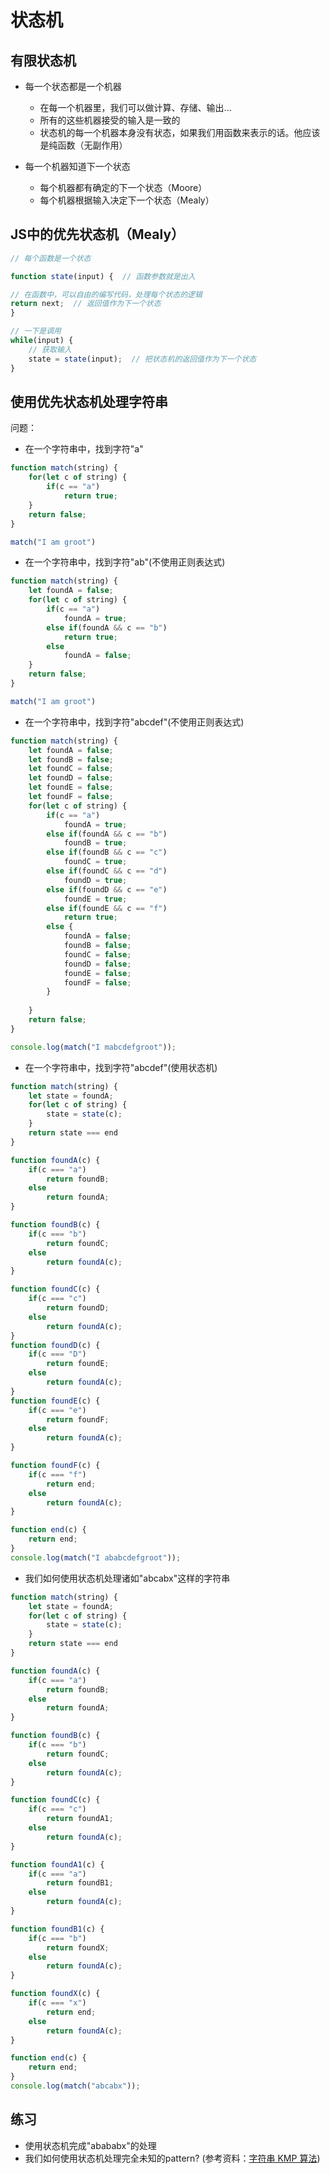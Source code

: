 # 状态机

## 有限状态机
- 每一个状态都是一个机器
	- 在每一个机器里，我们可以做计算、存储、输出...
	- 所有的这些机器接受的输入是一致的
	- 状态机的每一个机器本身没有状态，如果我们用函数来表示的话。他应该是纯函数（无副作用）

- 每一个机器知道下一个状态
	- 每个机器都有确定的下一个状态（Moore）
	- 每个机器根据输入决定下一个状态（Mealy）

## JS中的优先状态机（Mealy）
```js
// 每个函数是一个状态

function state(input) {  // 函数参数就是出入

// 在函数中，可以自由的编写代码，处理每个状态的逻辑
return next;  // 返回值作为下一个状态
}

// 一下是调用
while(input) {
	// 获取输入
	state = state(input);  // 把状态机的返回值作为下一个状态
}
```

## 使用优先状态机处理字符串

问题：
- 在一个字符串中，找到字符"a"

```js
function match(string) {
	for(let c of string) {
		if(c == "a")
			return true;
	}
	return false;
}

match("I am groot")
```
- 在一个字符串中，找到字符"ab"(不使用正则表达式)

```js
function match(string) {
	let foundA = false;
	for(let c of string) {
		if(c == "a")
			foundA = true;
		else if(foundA && c == "b")	
			return true;
		else
			foundA = false;
	}
	return false;
}

match("I am groot")
```
- 在一个字符串中，找到字符"abcdef"(不使用正则表达式)

```js
function match(string) {
	let foundA = false;
	let foundB = false;
	let foundC = false;
	let foundD = false;
	let foundE = false;
	let foundF = false;
	for(let c of string) {
		if(c == "a")
			foundA = true;
		else if(foundA && c == "b")
			foundB = true;
		else if(foundB && c == "c")	
			foundC = true;
		else if(foundC && c == "d")
			foundD = true;
		else if(foundD && c == "e")
			foundE = true;
		else if(foundE && c == "f")
			return true;
		else {
			foundA = false;
			foundB = false;
			foundC = false;
			foundD = false;
			foundE = false;
			foundF = false;
		}
			
	}
	return false;
}

console.log(match("I mabcdefgroot"));
```

- 在一个字符串中，找到字符"abcdef"(使用状态机)

```js
function match(string) {
	let state = foundA;
	for(let c of string) {
		state = state(c);
	}
	return state === end
}

function foundA(c) {
	if(c === "a")
		return foundB;
	else
		return foundA;
}

function foundB(c) {
	if(c === "b")
		return foundC;
	else
		return foundA(c);
}

function foundC(c) {
	if(c === "c")
		return foundD;
	else
		return foundA(c);
}
function foundD(c) {
	if(c === "D")
		return foundE;
	else
		return foundA(c);
}
function foundE(c) {
	if(c === "e")
		return foundF;
	else
		return foundA(c);
}

function foundF(c) {
	if(c === "f")
		return end;
	else
		return foundA(c);
}

function end(c) {
	return end;
}
console.log(match("I ababcdefgroot"));
```

- 我们如何使用状态机处理诸如"abcabx"这样的字符串

```js
function match(string) {
	let state = foundA;
	for(let c of string) {
		state = state(c);
	}
	return state === end
}

function foundA(c) {
	if(c === "a")
		return foundB;
	else
		return foundA;
}

function foundB(c) {
	if(c === "b")
		return foundC;
	else
		return foundA(c);
}

function foundC(c) {
	if(c === "c")
		return foundA1;
	else
		return foundA(c);
}

function foundA1(c) {
	if(c === "a")
		return foundB1;
	else
		return foundA(c);
}

function foundB1(c) {
	if(c === "b")
		return foundX;
	else
		return foundA(c);
}

function foundX(c) {
	if(c === "x")
		return end;
	else
		return foundA(c);
}

function end(c) {
	return end;
}
console.log(match("abcabx"));
```

## 练习
- 使用状态机完成"abababx"的处理
- 我们如何使用状态机处理完全未知的pattern?
(参考资料：[字符串 KMP 算法](https://en.wikipedia.org/wiki/Knuth%E2%80%93Morris%E2%80%93Pratt_algorithm))